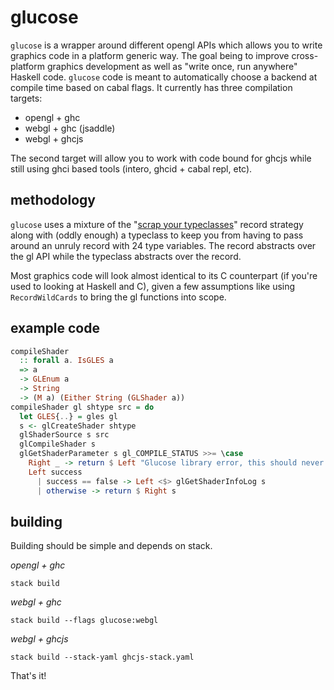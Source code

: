 # glucose
`glucose` is a wrapper around different opengl APIs which allows you to write graphics code in a platform generic way. The goal being to improve cross-platform graphics development as well as "write once, run anywhere" Haskell code. `glucose` code is meant to automatically choose a backend at compile time based on cabal flags. It currently has three compilation targets:

* opengl + ghc
* webgl + ghc (jsaddle)
* webgl + ghcjs

The second target will allow you to work with code bound for ghcjs while still using ghci based tools (intero, ghcid + cabal repl, etc).

## methodology
`glucose` uses a mixture of the "[scrap your typeclasses](http://www.haskellforall.com/2012/05/scrap-your-type-classes.html)" record strategy along with (oddly enough) a typeclass to keep you from having to pass around an unruly record with 24 type variables. The record abstracts over the gl API while the typeclass abstracts over the record.

Most graphics code will look almost identical to its C counterpart (if you're used to looking at Haskell and C), given a few assumptions like using `RecordWildCards` to bring the gl functions into scope. 

## example code
```haskell
compileShader
  :: forall a. IsGLES a
  => a
  -> GLEnum a
  -> String
  -> (M a) (Either String (GLShader a))
compileShader gl shtype src = do
  let GLES{..} = gles gl
  s <- glCreateShader shtype
  glShaderSource s src
  glCompileShader s
  glGetShaderParameter s gl_COMPILE_STATUS >>= \case
    Right _ -> return $ Left "Glucose library error, this should never happen."
    Left success
      | success == false -> Left <$> glGetShaderInfoLog s
      | otherwise -> return $ Right s
```
## building
Building should be simple and depends on stack. 

_opengl + ghc_

    stack build
    
_webgl + ghc_

    stack build --flags glucose:webgl
    
_webgl + ghcjs_

    stack build --stack-yaml ghcjs-stack.yaml
    
That's it!

